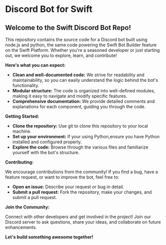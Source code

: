 # Discord Bot for Swift

## Welcome to the Swift Discord Bot Repo!

This repository contains the source code for a Discord bot built using node.js and python, the same code powering the Swift Bot Builder feature on the Swift Platform. Whether you're a seasoned developer or just starting out, we welcome you to explore, learn, and contribute!

**Here's what you can expect:**

* **Clean and well-documented code:**  We strive for readability and maintainability, so you can easily understand the logic behind the bot's functionality.
* **Modular structure:** The code is organized into well-defined modules, making it easy to navigate and modify specific features.
* **Comprehensive documentation:** We provide detailed comments and explanations for each component, guiding you through the code.

**Getting Started:**

* **Clone the repository:**  Use git to clone this repository to your local machine.
* **Set up your environment:** If your using Python,ensure you have Python installed and configured properly.
* **Explore the code:** Browse through the various files and familiarize yourself with the bot's structure.

**Contributing:**

We encourage contributions from the community! If you find a bug, have a feature request, or want to improve the bot, feel free to:

* **Open an issue:**  Describe your request or bug in detail.
* **Submit a pull request:**  Fork the repository, make your changes, and submit a pull request.

**Join the Community:**

Connect with other developers and get involved in the project!  Join our Discord server to ask questions, share your ideas, and collaborate on future enhancements.

**Let's build something awesome together!** 
